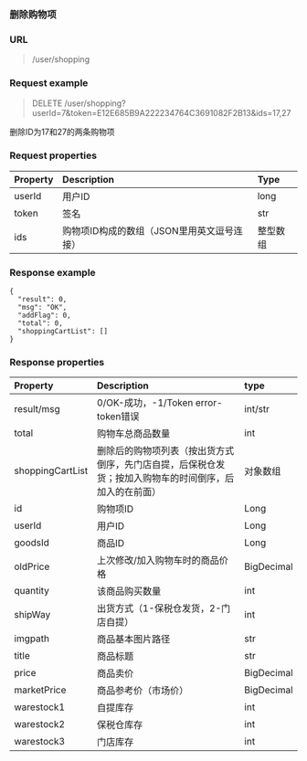 ### 删除购物项

### URL

> /user/shopping

### Request example

> DELETE /user/shopping?userId=7&token=E12E685B9A222234764C3691082F2B13&ids=17,27

删除ID为17和27的两条购物项

### Request properties

| **Property** | **Description** | **Type** |
| :--- | :--- | :--- |
| userId | 用户ID | long |
| token | 签名 | str |
| ids | 购物项ID构成的数组（JSON里用英文逗号连接） | 整型数组 |

### Response example

```
{
  "result": 0,
  "msg": "OK",
  "addFlag": 0,
  "total": 0,
  "shoppingCartList": []
}
```

### Response properties

| **Property** | **Description** | **type** |
| :--- | :--- | :--- |
| result/msg | 0/OK-成功，-1/Token error-token错误 | int/str |
| total | 购物车总商品数量 | int |
| shoppingCartList | 删除后的购物项列表（按出货方式倒序，先门店自提，后保税仓发货；按加入购物车的时间倒序，后加入的在前面） | 对象数组 |
| id | 购物项ID | Long |
| userId | 用户ID | Long |
| goodsId | 商品ID | Long |
| oldPrice | 上次修改/加入购物车时的商品价格 | BigDecimal |
| quantity | 该商品购买数量 | int |
| shipWay | 出货方式（1-保税仓发货，2-门店自提） | int |
| imgpath | 商品基本图片路径 | str |
| title | 商品标题 | str |
| price | 商品卖价 | BigDecimal |
| marketPrice | 商品参考价（市场价） | BigDecimal |
| warestock1 | 自提库存 | int |
| warestock2 | 保税仓库存 | int |
| warestock3 | 门店库存 | int |



